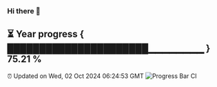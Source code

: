 ### Hi there 👋
⏳ Year progress { ██████████████████████▁▁▁▁▁▁▁▁ } 75.21 %
---
⏰ Updated on Wed, 02 Oct 2024 06:24:53 GMT
![Progress Bar CI](https://github.com/liununu/liununu/workflows/Progress%20Bar%20CI/badge.svg)
